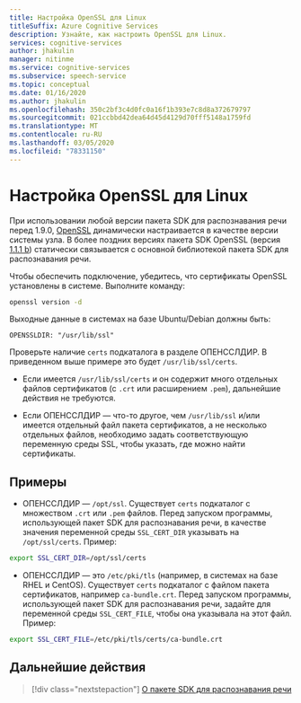 ```yaml
---
title: Настройка OpenSSL для Linux
titleSuffix: Azure Cognitive Services
description: Узнайте, как настроить OpenSSL для Linux.
services: cognitive-services
author: jhakulin
manager: nitinme
ms.service: cognitive-services
ms.subservice: speech-service
ms.topic: conceptual
ms.date: 01/16/2020
ms.author: jhakulin
ms.openlocfilehash: 350c2bf3c4d0fc0a16f1b393e7c8d8a372679797
ms.sourcegitcommit: 021ccbbd42dea64d45d4129d70fff5148a1759fd
ms.translationtype: MT
ms.contentlocale: ru-RU
ms.lasthandoff: 03/05/2020
ms.locfileid: "78331150"
---
```

# <a name="configure-openssl-for-linux"></a>Настройка OpenSSL для Linux

При использовании любой версии пакета SDK для распознавания речи перед 1.9.0, [OpenSSL](https://www.openssl.org) динамически настраивается в качестве версии системы узла. В более поздних версиях пакета SDK OpenSSL (версия [1.1.1 b](https://mta.openssl.org/pipermail/openssl-announce/2019-February/000147.html)) статически связывается с основной библиотекой пакета SDK для распознавания речи.

Чтобы обеспечить подключение, убедитесь, что сертификаты OpenSSL установлены в системе. Выполните команду:
```bash
openssl version -d
```

Выходные данные в системах на базе Ubuntu/Debian должны быть:
```
OPENSSLDIR: "/usr/lib/ssl"
```

Проверьте наличие `certs` подкаталога в разделе ОПЕНССЛДИР. В приведенном выше примере это будет `/usr/lib/ssl/certs`.

* Если имеется `/usr/lib/ssl/certs` и он содержит много отдельных файлов сертификатов (с `.crt` или расширением `.pem`), дальнейшие действия не требуются.

* Если ОПЕНССЛДИР — что-то другое, чем `/usr/lib/ssl` и/или имеется отдельный файл пакета сертификатов, а не несколько отдельных файлов, необходимо задать соответствующую переменную среды SSL, чтобы указать, где можно найти сертификаты.

## <a name="examples"></a>Примеры

- ОПЕНССЛДИР — `/opt/ssl`. Существует `certs` подкаталог с множеством `.crt` или `.pem` файлов.
Перед запуском программы, использующей пакет SDK для распознавания речи, в качестве значения переменной среды `SSL_CERT_DIR` указывать на `/opt/ssl/certs`. Пример:
```bash
export SSL_CERT_DIR=/opt/ssl/certs
```

- ОПЕНССЛДИР — это `/etc/pki/tls` (например, в системах на базе RHEL и CentOS). Существует `certs` подкаталог с файлом пакета сертификатов, например `ca-bundle.crt`.
Перед запуском программы, использующей пакет SDK для распознавания речи, задайте для переменной среды `SSL_CERT_FILE`, чтобы она указывала на этот файл. Пример:
```bash
export SSL_CERT_FILE=/etc/pki/tls/certs/ca-bundle.crt
```

## <a name="next-steps"></a>Дальнейшие действия

> [!div class="nextstepaction"]
> [О пакете SDK для распознавания речи](speech-sdk.md)
